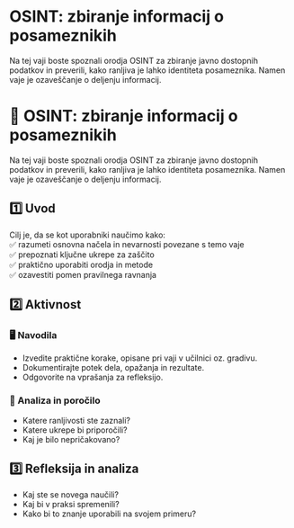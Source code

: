 # OSINT: zbiranje informacij o posameznikih

Na tej vaji boste spoznali orodja OSINT za zbiranje javno dostopnih podatkov in preverili, kako ranljiva je lahko identiteta posameznika. Namen vaje je ozaveščanje o deljenju informacij.

# 🧪 OSINT: zbiranje informacij o posameznikih

Na tej vaji boste spoznali orodja OSINT za zbiranje javno dostopnih podatkov in preverili, kako ranljiva je lahko identiteta posameznika. Namen vaje je ozaveščanje o deljenju informacij.

## 1️⃣ Uvod

Cilj je, da se kot uporabniki naučimo kako:  
✅ razumeti osnovna načela in nevarnosti povezane s temo vaje  
✅ prepoznati ključne ukrepe za zaščito  
✅ praktično uporabiti orodja in metode  
✅ ozavestiti pomen pravilnega ravnanja

## 2️⃣ Aktivnost

### 🖥️ Navodila

- Izvedite praktične korake, opisane pri vaji v učilnici oz. gradivu.
- Dokumentirajte potek dela, opažanja in rezultate.
- Odgovorite na vprašanja za refleksijo.

### 📝 Analiza in poročilo

- Katere ranljivosti ste zaznali?
- Katere ukrepe bi priporočili?
- Kaj je bilo nepričakovano?

## 3️⃣ Refleksija in analiza

- Kaj ste se novega naučili?
- Kaj bi v praksi spremenili?
- Kako bi to znanje uporabili na svojem primeru?